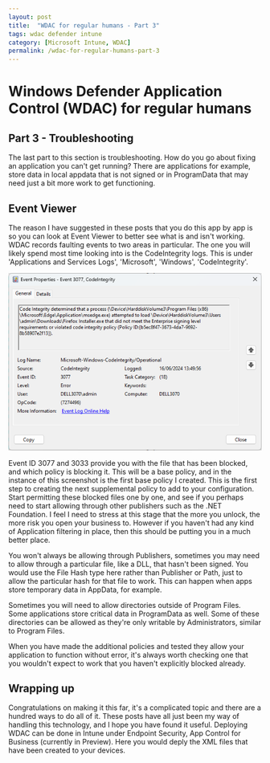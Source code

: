 ```yaml
---
layout: post
title:  "WDAC for regular humans - Part 3"
tags: wdac defender intune
category: [Microsoft Intune, WDAC]
permalink: /wdac-for-regular-humans-part-3
---
```


# Windows Defender Application Control (WDAC) for regular humans
## Part 3 - Troubleshooting

The last part to this section is troubleshooting. How do you go about fixing an application you can't get running? There are applications for example, store data in local appdata that is not signed or in ProgramData that may need just a bit more work to get functioning. 

## Event Viewer

The reason I have suggested in these posts that you do this app by app is so you can look at Event Viewer to better see what is and isn't working. WDAC records faulting events to two areas in particular. The one you will likely spend most time looking into is the CodeIntegrity logs. This is under 'Applications and Services Logs', 'Microsoft', 'Windows', 'CodeIntegrity'.

![WDAC3-1](/assets/wdac-part3/wdac1.png)

Event ID 3077 and 3033 provide you with the file that has been blocked, and which policy is blocking it. This will be a base policy, and in the instance of this screenshot is the first base policy I created. This is the first step to creating the next supplemental policy to add to your configuration. Start permitting these blocked files one by one, and see if you perhaps need to start allowing through other publishers such as the .NET Foundation. I feel I need to stress at this stage that the more you unlock, the more risk you open your business to. However if you haven't had any kind of Application filtering in place, then this should be putting you in a much better place.

You won't always be allowing through Publishers, sometimes you may need to allow through a particular file, like a DLL, that hasn't been signed. You would use the File Hash type here rather than Publisher or Path, just to allow the particular hash for that file to work. This can happen when apps store temporary data in AppData, for example.

Sometimes you will need to allow directories outside of Program Files. Some applications store critical data in ProgramData as well. Some of these directories can be allowed as they're only writable by Administrators, similar to Program Files. 

When you have made the additional policies and tested they allow your application to function without error, it's always worth checking one that you wouldn't expect to work that you haven't explicitly blocked already.

## Wrapping up

Congratulations on making it this far, it's a complicated topic and there are a hundred ways to do all of it. These posts have all just been my way of handling this technology, and I hope you have found it useful. Deploying WDAC can be done in Intune under Endpoint Security, App Control for Business (currently in Preview). Here you would deply the XML files that have been created to your devices.